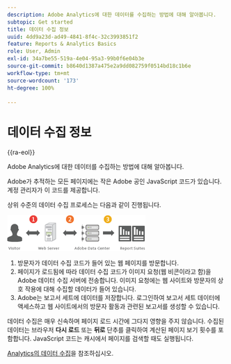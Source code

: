 ```yaml
---
description: Adobe Analytics에 대한 데이터를 수집하는 방법에 대해 알아봅니다.
subtopic: Get started
title: 데이터 수집 정보
uuid: 4dd9a23d-ad49-4841-8f4c-32c3993851f2
feature: Reports & Analytics Basics
role: User, Admin
exl-id: 34a7be55-519a-4e04-95a3-99b0f6e04b3e
source-git-commit: b8640d1387a475e2a9dd082759f0514bd18c1b6e
workflow-type: tm+mt
source-wordcount: '173'
ht-degree: 100%

---
```


# 데이터 수집 정보

{{ra-eol}}

Adobe Analytics에 대한 데이터를 수집하는 방법에 대해 알아봅니다.

Adobe가 추적하는 모든 페이지에는 작은 Adobe 공인 JavaScript 코드가 있습니다. 계정 관리자가 이 코드를 제공합니다.

상위 수준의 데이터 수집 프로세스는 다음과 같이 진행됩니다.

![](assets/data_collection.png)

1. 방문자가 데이터 수집 코드가 들어 있는 웹 페이지를 방문합니다.
1. 페이지가 로드됨에 따라 데이터 수집 코드가 이미지 요청(웹 비콘이라고 함)을 Adobe 데이터 수집 서버에 전송합니다. 이미지 요청에는 웹 사이트와 방문자의 상호 작용에 대해 수집할 데이터가 들어 있습니다.
1. Adobe는 보고서 세트에 데이터를 저장합니다. 로그인하여 보고서 세트 데이터에 액세스하고 웹 사이트에서의 방문자 활동과 관련된 보고서를 생성할 수 있습니다.

데이터 수집은 매우 신속하며 페이지 로드 시간에 그다지 영향을 주지 않습니다. 수집된 데이터는 브라우저 **다시 로드** 또는 **뒤로** 단추를 클릭하여 계산된 페이지 보기 횟수를 포함합니다. JavaScript 코드는 캐시에서 페이지를 검색할 때도 실행됩니다.

[Analytics의 데이터 수집](/help/import/home.md)을 참조하십시오.
